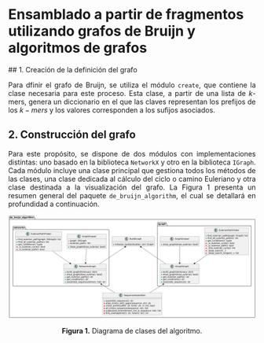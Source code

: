 # Ensamblado a partir de fragmentos utilizando grafos de Bruijn y algoritmos de grafos

<div align="justify">
  ## 1. Creación de la definición del grafo
  
  Para dfinir el grafo de Bruijn, se utiliza el módulo `create`, que contiene la clase necesaria para este proceso. Esta clase, a partir de una lista de $k$-mers, genera un diccionario en el que las claves representan los prefijos de los $k-mers$ y los valores corresponden a los sufijos asociados. 
  
  ## 2. Construcción del grafo
  
  Para este propósito, se dispone de dos módulos con implementaciones distintas: uno basado en la biblioteca `NetworkX` y otro en la biblioteca `IGraph`. Cada módulo incluye una clase principal que gestiona todos los métodos de las clases, una clase dedicada al cálculo del ciclo o camino Euleriano y otra clase destinada a la visualización del grafo. La Figura 1 presenta un resumen general del paquete `de_bruijn_algorithm`, el cual se detallará en profundidad a continuación.
  
  <div align="center">
    <img src="images/uml_model.png" alt="Modelo completo" />
      <p><strong>Figura 1.</strong> Diagrama de clases del algoritmo.</p> 
  </div>

  
</div>
